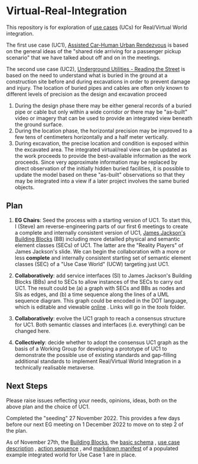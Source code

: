 # Virtual-Real-Integration

This repository is for exploration of [use cases](https://github.com/MetaverseStandards/Virtual-Real-Integration/blob/main/src/readme.md) (UCs) for Real/Virtual World integration. 

The first use case (UC1), [Assisted Car-Human Urban Rendezvous](https://github.com/MetaverseStandards/Virtual-Real-Integration/blob/main/src/UC1/readme.md) is based on the general ideas of the "shared ride arriving for a passenger pickup scenario" that we have talked about off and on in the meetings. 

The second use case (UC2), [Underground Utilities - Reading the Street](https://github.com/MetaverseStandards/Virtual-Real-Integration/tree/main/src/UC2) is based on the need to understand what is buried in the ground at a construction site before and during excavations in order to prevent damage and injury. The location of buried pipes and cables are often only known  to different levels of precision as the design and excavation proceed
1. During the design phase there may be either general records of a buried pipe or cable but only within a wide corridor _or_ there may be "as-built" video or imagery that can be used to provide an integrated view beneath the ground surface.
2. During the location phase, the horizontal precision may be improved to a few tens of centimeters horizontally and a half meter vertically.
3. During excavation, the precise location and condition is exposed within the excavated area.
The integrated virtual/real view can be updated as the work proceeds to provide the best-available information as the work proceeds. Since very approximate information may be replaced by direct observation of the initially hidden buried facilities, it is possible to update the model based on these "as-built" observations so that they may be integrated into a view if a later project involves the same buried objects.
 

## Plan



1. **EG Chairs**: Seed the process with a starting version of UC1. To start this, I (Steve) am reverse-engineering parts of our first 6 meetings to create a complete and internally consistent version of UC1, [James Jackson's Building Blocks](https://github.com/MetaverseStandards/Virtual-Real-Integration/tree/main/src/buildingblocks#readme) (BB) including more detailled physical and semantic element classes (SECs) of UC1.  The latter are the "Reality Players" of James Jackson's slide. We can begin the collaboration with a more or less **complete** and internally consistent starting set of semantic element classes (SEC) of a "Use Case World" (UCW) targeting just UC1.

2. **Collaboratively**: add service interfaces (SI) to James Jackson's Building Blocks (BBs) and to SECs to allow instances of the SECs to carry out UC1. The result could be (a) a graph with SECs and BBs as nodes and SIs as edges, and (b) a time sequence along the lines of a UML sequence diagram. This graph could be encoded in the DOT language, which is editable and viewable [online](https://github.com/magjac/graphviz-visual-editor) . Links will go in the *tools* folder.

3. **Collaboratively**: evolve the UC1 graph to reach a consensus structure for UC1. Both semantic classes and interfaces (i.e. everything) can be changed here.

4. **Collectively**: decide whether to adopt the consensus UC1 graph as the basis of a Working Group for developing a prototype of UC1 to demonstrate the possible use of existing standards and gap-filling additional standards to implement Real/Virtual World Integration in a technically realisable metaverse. 

## Next Steps

Please raise issues reflecting your needs, opinions, ideas, both on the above plan and the choice of UC1.

Completed the "seeding" 27 November 2022. This provides a few days before our next EG meeting on 1 December 2022 to move on to step 2 of the plan.

As of November 27th, the [Building Blocks](https://github.com/MetaverseStandards/Virtual-Real-Integration/tree/main/src/buildingblocks#readme), the [basic schema](https://github.com/MetaverseStandards/Virtual-Real-Integration/tree/main/src/UC1/world) , [use case description](https://github.com/MetaverseStandards/Virtual-Real-Integration/tree/main/src/UC1#readme) , [action sequence](https://github.com/MetaverseStandards/Virtual-Real-Integration/tree/main/src/UC1/sequence#readme) , and [markdown manifest](https://github.com/MetaverseStandards/Virtual-Real-Integration/blob/main/src/UC1/world/integrated/integrated.md) of a populated example integrated world for Use Case 1 are in place. 

